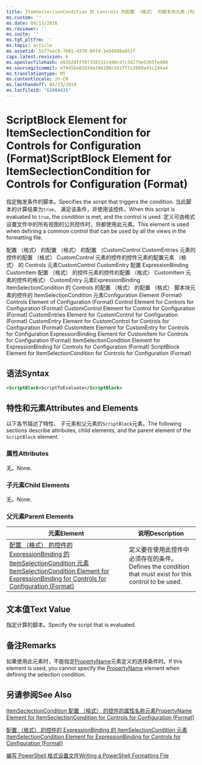 ```yaml
---
title: ItemSeclectionCondition 的 Controls 的配置 （格式） 的脚本块元素 |Microsoft Docs
ms.custom: ''
ms.date: 09/13/2016
ms.reviewer: ''
ms.suite: ''
ms.tgt_pltfrm: ''
ms.topic: article
ms.assetid: 51f7aec9-7b01-4370-84f4-1e58508a851f
caps.latest.revision: 6
ms.openlocfilehash: e92b2dfff07358132c480c47c34279e5365fe400
ms.sourcegitcommit: e7445ba8203da304286c591ff513900ad1c244a4
ms.translationtype: MT
ms.contentlocale: zh-CN
ms.lasthandoff: 04/23/2019
ms.locfileid: "62064435"
---
```

# <a name="scriptblock-element-for-itemseclectioncondition-for-controls-for-configuration-format"></a><span data-ttu-id="c7880-102">ScriptBlock Element for ItemSeclectionCondition for Controls for Configuration (Format)</span><span class="sxs-lookup"><span data-stu-id="c7880-102">ScriptBlock Element for ItemSeclectionCondition for Controls for Configuration (Format)</span></span>

<span data-ttu-id="c7880-103">指定触发条件的脚本。</span><span class="sxs-lookup"><span data-stu-id="c7880-103">Specifies the script that triggers the condition.</span></span> <span data-ttu-id="c7880-104">当此脚本的计算结果为`true`、 满足该条件，并使用该控件。</span><span class="sxs-lookup"><span data-stu-id="c7880-104">When this script is evaluated to `true`, the condition is met, and the control is used.</span></span> <span data-ttu-id="c7880-105">定义可由格式设置文件中的所有视图的公共控件时，将都使用此元素。</span><span class="sxs-lookup"><span data-stu-id="c7880-105">This element is used when defining a common control that can be used by all the views in the formatting file.</span></span>

<span data-ttu-id="c7880-106">配置 （格式） 的配置 （格式） 的配置 （CustomControl CustomEntries 元素的控件的配置 （格式） CustomControl 元素的控件的控件元素的配置元素 （格式） 的 Controls 元素CustomControl CustomEntry 配置 ExpressionBinding CustomItem 配置 （格式） 的控件元素的控件的配置 （格式） CustomItem 元素的控件的格式） CustomEntry 元素ExpressionBinding ItemSelectionCondition 的 Controls 的配置 （格式） 的配置 （格式） 脚本块元素的控件的 ItemSelectionCondition 元素</span><span class="sxs-lookup"><span data-stu-id="c7880-106">Configuration Element (Format) Controls Element of Configuration (Format) Control Element for Controls for Configuration (Format) CustomControl Element for Control for Configuration (Format) CustomEntries Element for CustomControl for Configuration (Format) CustomEntry Element for CustomControl for Controls for Configuration (Format) CustomItem Element for CustomEntry for Controls for Configuration ExpressionBinding Element for CustomItem for Controls for Configuration (Format) ItemSelectionCondition Element for ExpressionBinding for Controls for Configuration (Format) ScriptBlock Element for ItemSelectionCondition for Controls for Configuration (Format)</span></span>

## <a name="syntax"></a><span data-ttu-id="c7880-107">语法</span><span class="sxs-lookup"><span data-stu-id="c7880-107">Syntax</span></span>

```xml
<ScriptBlock>ScriptToEvaluate</ScriptBlock>
```

## <a name="attributes-and-elements"></a><span data-ttu-id="c7880-108">特性和元素</span><span class="sxs-lookup"><span data-stu-id="c7880-108">Attributes and Elements</span></span>

<span data-ttu-id="c7880-109">以下各节描述了特性、 子元素和父元素的`ScriptBlock`元素。</span><span class="sxs-lookup"><span data-stu-id="c7880-109">The following sections describe attributes, child elements, and the parent element of the `ScriptBlock` element.</span></span>

### <a name="attributes"></a><span data-ttu-id="c7880-110">属性</span><span class="sxs-lookup"><span data-stu-id="c7880-110">Attributes</span></span>

<span data-ttu-id="c7880-111">无。</span><span class="sxs-lookup"><span data-stu-id="c7880-111">None.</span></span>

### <a name="child-elements"></a><span data-ttu-id="c7880-112">子元素</span><span class="sxs-lookup"><span data-stu-id="c7880-112">Child Elements</span></span>

<span data-ttu-id="c7880-113">无。</span><span class="sxs-lookup"><span data-stu-id="c7880-113">None.</span></span>

### <a name="parent-elements"></a><span data-ttu-id="c7880-114">父元素</span><span class="sxs-lookup"><span data-stu-id="c7880-114">Parent Elements</span></span>

|<span data-ttu-id="c7880-115">元素</span><span class="sxs-lookup"><span data-stu-id="c7880-115">Element</span></span>|<span data-ttu-id="c7880-116">说明</span><span class="sxs-lookup"><span data-stu-id="c7880-116">Description</span></span>|
|-------------|-----------------|
|[<span data-ttu-id="c7880-117">配置 （格式） 的控件的 ExpressionBinding 的 ItemSelectionCondition 元素</span><span class="sxs-lookup"><span data-stu-id="c7880-117">ItemSelectionCondition Element for ExpressionBinding for Controls for Configuration (Format)</span></span>](./itemselectioncondition-element-for-expressionbinding-for-controls-for-configuration-format.md)|<span data-ttu-id="c7880-118">定义要在使用此控件中必须存在的条件。</span><span class="sxs-lookup"><span data-stu-id="c7880-118">Defines the condition that must exist for this control to be used.</span></span>|

## <a name="text-value"></a><span data-ttu-id="c7880-119">文本值</span><span class="sxs-lookup"><span data-stu-id="c7880-119">Text Value</span></span>

<span data-ttu-id="c7880-120">指定计算的脚本。</span><span class="sxs-lookup"><span data-stu-id="c7880-120">Specify the script that is evaluated.</span></span>

## <a name="remarks"></a><span data-ttu-id="c7880-121">备注</span><span class="sxs-lookup"><span data-stu-id="c7880-121">Remarks</span></span>

<span data-ttu-id="c7880-122">如果使用此元素时，不能指定[PropertyName](./propertyname-element-for-itemseclectioncondition-for-controls-for-configuration-format.md)元素定义的选择条件时。</span><span class="sxs-lookup"><span data-stu-id="c7880-122">If this element is used, you cannot specify the [PropertyName](./propertyname-element-for-itemseclectioncondition-for-controls-for-configuration-format.md) element when defining the selection condition.</span></span>

## <a name="see-also"></a><span data-ttu-id="c7880-123">另请参阅</span><span class="sxs-lookup"><span data-stu-id="c7880-123">See Also</span></span>

[<span data-ttu-id="c7880-124">ItemSeclectionCondition 配置 （格式） 的控件的属性名称元素</span><span class="sxs-lookup"><span data-stu-id="c7880-124">PropertyName Element for ItemSeclectionCondition for Controls for Configuration (Format)</span></span>](./propertyname-element-for-itemseclectioncondition-for-controls-for-configuration-format.md)

[<span data-ttu-id="c7880-125">配置 （格式） 的控件的 ExpressionBinding 的 ItemSelectionCondition 元素</span><span class="sxs-lookup"><span data-stu-id="c7880-125">ItemSelectionCondition Element for ExpressionBinding for Controls for Configuration (Format)</span></span>](./itemselectioncondition-element-for-expressionbinding-for-controls-for-configuration-format.md)

[<span data-ttu-id="c7880-126">编写 PowerShell 格式设置文件</span><span class="sxs-lookup"><span data-stu-id="c7880-126">Writing a PowerShell Formatting File</span></span>](./writing-a-powershell-formatting-file.md)
